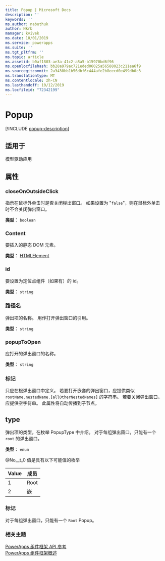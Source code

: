 ```yaml
---
title: Popup | Microsoft Docs
description: ''
keywords: ''
ms.author: nabuthuk
author: Nkrb
manager: kvivek
ms.date: 10/01/2019
ms.service: powerapps
ms.suite: ''
ms.tgt_pltfrm: ''
ms.topic: article
ms.assetid: b0af1803-ae3a-41c2-a8a5-b15970bd6f96
ms.openlocfilehash: bb28a979ac721eded06025a56588023c211ea6f9
ms.sourcegitcommit: 2a3430bb1b56dbf6c444afe2b8eecd0e499db0c3
ms.translationtype: MT
ms.contentlocale: zh-CN
ms.lasthandoff: 10/12/2019
ms.locfileid: "72342199"
---
```

# <a name="popup"></a>Popup

[!INCLUDE [popup-description](includes/popup-description.md)]

## <a name="available-for"></a>适用于 

模型驱动应用

## <a name="properties"></a>属性

### <a name="closeonoutsideclick"></a>closeOnOutsideClick

指示在鼠标外单击时是否关闭弹出窗口。 如果设置为 "`false`"，则在鼠标外单击时不会关闭弹出窗口。

**类型**： `boolean`

### <a name="content"></a>Content

要插入的静态 DOM 元素。

**类型**： [HTMLElement](https://developer.mozilla.org/docs/Web/API/HTMLElement)

### <a name="id"></a>id

要设置为定位点组件（如果有）的 id。

**类型**： `string`

### <a name="name"></a>路径名

弹出项的名称。 用作打开弹出窗口的引用。

**类型**： `string`

### <a name="popuptoopen"></a>popupToOpen

应打开的弹出窗口的名称。

**类型**： `string`

### <a name="remarks"></a>标记

只应在根弹出窗口中定义。 若要打开嵌套的弹出窗口，应提供类似 `rootName.nestedName.[allOtherNestedNames]` 的字符串。 若要关闭弹出窗口，应提供空字符串。 此属性将自动传播到子节点。

## <a name="type"></a>type

弹出项的类型，在枚举 PopupType 中介绍。 对于每组弹出窗口，只能有一个 `root` 的弹出窗口。

**类型**： `enum`

@No__t_0 值是具有以下可能值的枚举

|Value|成员|
|--|--|
|1|Root|
|2|嵌|

### <a name="remarks"></a>标记

对于每组弹出窗口，只能有一个 `Root` Popup。

### <a name="related-topics"></a>相关主题

[PowerApps 组件框架 API 参考](../reference/index.md)<br/>
[PowerApps 组件框架概述](../overview.md)